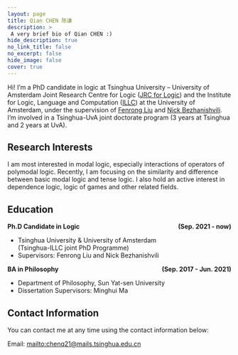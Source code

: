 ```yaml
---
layout: page
title: Qian CHEN 陈谦
description: > 
 A very brief bio of Qian CHEN :)
hide_description: true
no_link_title: false 
no_excerpt: false 
hide_image: false
cover: true
---
```



Hi! I’m a PhD candidate in logic at Tsinghua University – University of Amsterdam Joint Research Centre for Logic ([JRC for Logic](http://tsinghualogic.net/JRC/)) and the Institute for Logic, Language and Computation ([ILLC](https://www.illc.uva.nl)) at the University of Amsterdam, under the supervision of [Fenrong Liu](http://fenrong.net) and [Nick Bezhanishvili](https://staff.fnwi.uva.nl/n.bezhanishvili/). I’m involved in a Tsinghua-UvA joint doctorate program (3 years at Tsinghua and 2 years at UvA).


## Research Interests

I am most interested in modal logic, especially interactions of operators of polymodal logic. Recently, I am focusing on the similarity and difference between basic modal logic and tense logic. I also hold an active interest in dependence logic, logic of games and other related fields.

<!-- ## Publications

#### Under review / in progress

1. Chenwei *Shi*, Qingyu *He*, and Qian *Chen* (2023). [Note on Dependence Logic and Common Knowledge]{:.heading.flip-title}. *Manuscript*.
2. Qian *Chen*, Chenwei *Shi*, and Yiyan *Wang* (2022). Reasoning about dependence, preference, and coalitional power. *Under review*. [Link to manuscript](https://doi.org/10.48550/arXiv.2209.08213)
3. Qian *Chen* and Dazhu *Li* (2023). Logic of the Hide and Seek Game: Characterization, Axiomatization, Decidability. *Accepted by DaLi 2023, to appear*.
4. Penghao *Du* and Qian *Chen* (2023). Axiomatization of Hybrid Logic of Link Variations. *Accepted by DaLi 2023, to appear*.

#### Published Works

1. Qian *Chen* and Minghui *Ma* (2023). Modal logic of generalized separated topological spaces. In Banerjee, M. and Sreejith, A. V., editors. *Logic and its applications*. ICLA 2023. Lecture Notes in Computer Science, vol 13963, pages 92-104. Springer, Cham. DOI: [https://doi.org/10.1007/978-3-031-26689-8_7](https://doi.org/10.1007/978-3-031-26689-8_7)

2. Qian *Chen* and Minghui *Ma* (2022). Tabularity and Post-completeness in Tense Logic. *The Review of Symbolic Logic*. DOI: [https://doi.org/10.1017/S1755020322000132](https://doi.org/10.1017/S1755020322000132)

3. Minghui *Ma* and Qian *Chen* (2022). Finite model property in weakly transitive tense logics. *Studia Logica* 111: 217--250. DOI: [https://doi.org/10.1007/s11225-022-10027-0](https://doi.org/10.1007/s11225-022-10027-0)

4. Minghui *Ma* and Qian *Chen* (2021). Lattices of finitely alternative tense logics. *Studia Logica* 109: 1093--1118. DOI: [https://doi.org/10.1007/s11225-021-09942-5](https://doi.org/10.1007/s11225-021-09942-5)

5. Weakly transitive tense logic. BA Thesis. Sun Yat-sen University, 2021. (written in Chinese)

[Note on Dependence Logic and Common Knowledge]: DepCom.md -->

## Education

<div style="display: flex; justify-content: space-between;">
    <strong>Ph.D Candidate in Logic</strong>
    <div style="text-align: right;"><strong>(Sep. 2021 - now)</strong></div>
</div>

- Tsinghua University & University of Amsterdam\
  (Tsinghua-ILLC joint PhD Programme)
- Supervisors: Fenrong Liu and Nick Bezhanishvili
  

<div style="display: flex; justify-content: space-between;">
    <strong>BA in Philosophy</strong>
    <div style="text-align: right;"><strong>(Sep. 2017 - Jun. 2021)</strong></div>
</div>

- Department of Philosophy, Sun Yat-sen University
- Dissertation Supervisors: Minghui Ma

## Contact Information

You can contact me at any time using the contact information below:

Email: <mailto:chenq21@mails.tsinghua.edu.cn>

